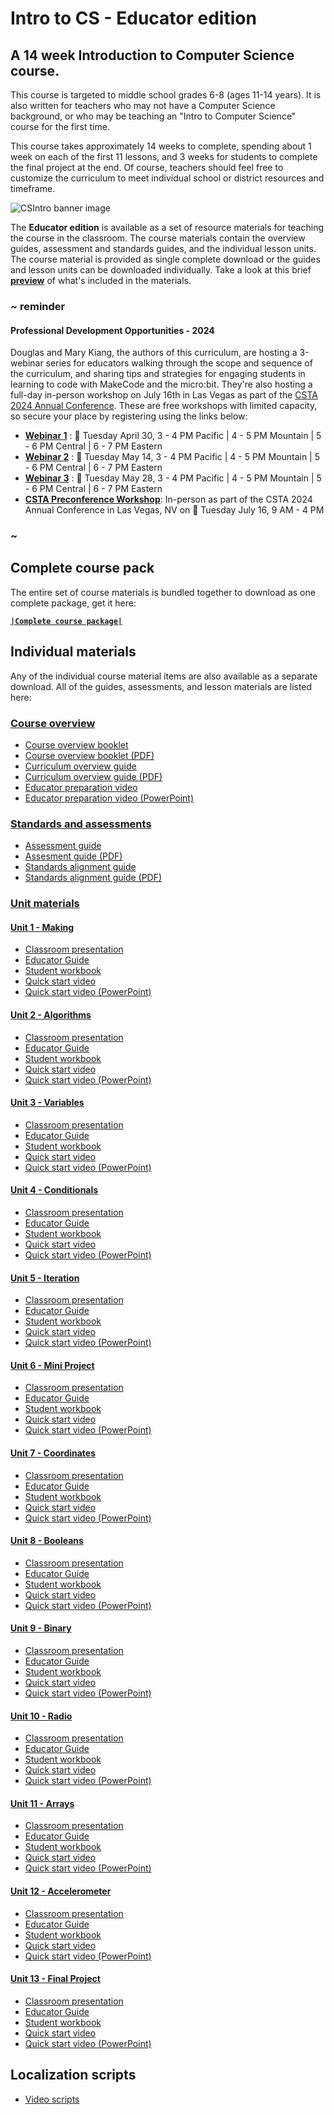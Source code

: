 # Intro to CS - Educator edition

## A 14 week Introduction to Computer Science course.

This course is targeted to middle school grades 6-8 (ages 11-14 years).  It is also written for teachers who may not have a Computer Science background, or who may be teaching an "Intro to Computer Science" course for the first time.

This course takes approximately 14 weeks to complete, spending about 1 week on each of the first 11 lessons, and 3 weeks for students to complete the final project at the end.  Of course, teachers should feel free to customize the curriculum to meet individual school or district resources and timeframe.

![CSIntro banner image](/static/courses/csintro-educator/csintro-educator.jpg)

The **Educator edition** is available as a set of resource materials for teaching the course in the classroom. The course materials contain the overview guides, assessment and standards guides, and the individual lesson units. The course material is provided as single complete download or the guides and lesson units can be downloaded individually. Take a look at this brief **[preview](/courses/csintro-educator/preview)** of what's included in the materials.

### ~ reminder

#### **Professional Development Opportunities - 2024**

Douglas and Mary Kiang, the authors of this curriculum, are hosting a 3-webinar series for educators walking through the scope and sequence of the curriculum, and sharing tips and strategies for engaging students in learning to code with MakeCode and the micro:bit. They're also hosting a full-day in-person workshop on July 16th in Las Vegas as part of the [CSTA 2024 Annual Conference](https://conference.csteachers.org/event/f0c0e0a8-5ac1-4333-90c9-2eab9723af76/summary). These are free workshops with limited capacity, so secure your place by registering using the links below:

* **[Webinar 1](https://msit.events.teams.microsoft.com/event/40f9ed5f-8d72-4494-bbe2-42005441f4e6@72f988bf-86f1-41af-91ab-2d7cd011db47)** : 📅 Tuesday April 30, 3 - 4 PM Pacific | 4 - 5 PM Mountain | 5 - 6 PM Central | 6 - 7 PM Eastern
* **[Webinar 2](https://msit.events.teams.microsoft.com/event/762cfe3c-ef1a-40ec-87fd-73eacc6f1a77@72f988bf-86f1-41af-91ab-2d7cd011db47)** : 📅 Tuesday May 14, 3 - 4 PM Pacific | 4 - 5 PM Mountain | 5 - 6 PM Central | 6 - 7 PM Eastern
* **[Webinar 3](https://msit.events.teams.microsoft.com/event/52ef14cd-07de-41be-83bc-c664d4a98aa5@72f988bf-86f1-41af-91ab-2d7cd011db47)** : 📅 Tuesday May 28, 3 - 4 PM Pacific | 4 - 5 PM Mountain | 5 - 6 PM Central | 6 - 7 PM Eastern
* **[CSTA Preconference Workshop](https://aka.ms/CSTA24reg)**: In-person as part of the CSTA 2024 Annual Conference in Las Vegas, NV on 📅 Tuesday July 16, 9 AM - 4 PM

### ~

## Complete course pack

The entire set of course materials is bundled together to download as one complete package, get it here:

**[``|Complete course package|``](https://1drv.ms/u/s!AqsgsTyHBmRBhFofN7NDsaf1Y2DZ)**

## Individual materials

Any of the individual course material items are also available as a separate download. All of the guides, assessments, and lesson materials are listed here:

### [Course overview](https://onedrive.live.com/?authkey=%21ALunv1kXkaA0RLg&id=416406873CB120AB%21520&cid=416406873CB120AB)

* [Course overview booklet](https://onedrive.live.com/view.aspx?resid=416406873CB120AB!3747&cid=416406873cb120ab&authkey=!ALunv1kXkaA0RLg&CT=1686690655374&OR=ItemsView)
* [Course overview booklet (PDF)](https://onedrive.live.com/?authkey=%21ALunv1kXkaA0RLg&cid=416406873CB120AB&id=416406873CB120AB%213746&parId=416406873CB120AB%21520&o=OneUp)
* [Curriculum overview guide](https://onedrive.live.com/view.aspx?resid=416406873CB120AB!3749&cid=416406873cb120ab&authkey=!ALunv1kXkaA0RLg&CT=1686690921127&OR=ItemsView)
* [Curriculum overview guide (PDF)](https://onedrive.live.com/?authkey=%21ALunv1kXkaA0RLg&cid=416406873CB120AB&id=416406873CB120AB%213748&parId=416406873CB120AB%21520&o=OneUp)
* [Educator preparation video](https://onedrive.live.com/?authkey=%21ALunv1kXkaA0RLg&cid=416406873CB120AB&id=416406873CB120AB%21526&parId=416406873CB120AB%21520&o=OneUp)
* [Educator preparation video (PowerPoint)](https://onedrive.live.com/view.aspx?resid=416406873CB120AB!3750&cid=416406873cb120ab&authkey=!ALunv1kXkaA0RLg&CT=1686690587199&OR=ItemsView)

### [Standards and assessments](https://onedrive.live.com/?authkey=%21ALunv1kXkaA0RLg&id=416406873CB120AB%21521&cid=416406873CB120AB)

* [Assessment guide](https://onedrive.live.com/view.aspx?cid=416406873cb120ab&page=view&resid=416406873CB120AB!528&parId=416406873CB120AB!521&authkey=!ALunv1kXkaA0RLg&app=Word)
* [Assesment guide (PDF)](https://onedrive.live.com/?authkey=%21ALunv1kXkaA0RLg&cid=416406873CB120AB&id=416406873CB120AB%213751&parId=416406873CB120AB%21521&o=OneUp)
* [Standards alignment guide](https://onedrive.live.com/view.aspx?cid=416406873cb120ab&page=view&resid=416406873CB120AB!527&parId=416406873CB120AB!521&authkey=!ALunv1kXkaA0RLg&app=Word)
* [Standards alignment guide (PDF)](https://onedrive.live.com/?authkey=%21ALunv1kXkaA0RLg&cid=416406873CB120AB&id=416406873CB120AB%213752&parId=416406873CB120AB%21521&o=OneUp)


### [Unit materials](https://onedrive.live.com/?authkey=%21ALunv1kXkaA0RLg&id=416406873CB120AB%21522&cid=416406873CB120AB)

#### [Unit 1 - Making](https://1drv.ms/f/s!AqsgsTyHBmRBhB7OK55chVCPrD_W)

* [Classroom presentation](https://onedrive.live.com/view.aspx?cid=416406873cb120ab&page=view&resid=416406873CB120AB!556&parId=416406873CB120AB!542&authkey=!AM4rnlyFUI-sP9Y&app=PowerPoint)
* [Educator Guide](https://onedrive.live.com/view.aspx?cid=416406873cb120ab&page=view&resid=416406873CB120AB!554&parId=416406873CB120AB!542&authkey=!AM4rnlyFUI-sP9Y&app=Word)
* [Student workbook](https://onedrive.live.com/view.aspx?cid=416406873cb120ab&page=view&resid=416406873CB120AB!555&parId=416406873CB120AB!542&authkey=!AM4rnlyFUI-sP9Y&app=Word)
* [Quick start video](https://onedrive.live.com/?authkey=%21AM4rnlyFUI%2DsP9Y&cid=416406873CB120AB&id=416406873CB120AB%21557&parId=416406873CB120AB%21542&o=OneUp)
* [Quick start video (PowerPoint)](https://onedrive.live.com/view.aspx?resid=416406873CB120AB!3753&cid=416406873cb120ab&authkey=!ALunv1kXkaA0RLg&CT=1686690011517&OR=ItemsView)

#### [Unit 2 - Algorithms](https://1drv.ms/f/s!AqsgsTyHBmRBhB9mHogz24TrrXvd)

* [Classroom presentation](https://onedrive.live.com/view.aspx?cid=416406873cb120ab&page=view&resid=416406873CB120AB!560&parId=416406873CB120AB!543&authkey=!AGYeiDPbhOute90&app=PowerPoint)
* [Educator Guide](https://onedrive.live.com/view.aspx?cid=416406873cb120ab&page=view&resid=416406873CB120AB!558&parId=416406873CB120AB!543&authkey=!AGYeiDPbhOute90&app=Word)
* [Student workbook](https://onedrive.live.com/view.aspx?cid=416406873cb120ab&page=view&resid=416406873CB120AB!559&parId=416406873CB120AB!543&authkey=!AGYeiDPbhOute90&app=Word)
* [Quick start video](https://onedrive.live.com/?authkey=%21AGYeiDPbhOute90&cid=416406873CB120AB&id=416406873CB120AB%21561&parId=416406873CB120AB%21543&o=OneUp)
* [Quick start video (PowerPoint)](https://onedrive.live.com/view.aspx?resid=416406873CB120AB!3755&cid=416406873cb120ab&authkey=!ALunv1kXkaA0RLg&CT=1686690051176&OR=ItemsView)

#### [Unit 3 - Variables](https://1drv.ms/f/s!AqsgsTyHBmRBhCA3Amk-zPfMl-7q)

* [Classroom presentation](https://onedrive.live.com/view.aspx?cid=416406873cb120ab&page=view&resid=416406873CB120AB!564&parId=416406873CB120AB!544&authkey=!ADcCaT7M98yX7uo&app=PowerPoint)
* [Educator Guide](https://onedrive.live.com/view.aspx?cid=416406873cb120ab&page=view&resid=416406873CB120AB!562&parId=416406873CB120AB!544&authkey=!ADcCaT7M98yX7uo&app=Word)
* [Student workbook](https://onedrive.live.com/view.aspx?cid=416406873cb120ab&page=view&resid=416406873CB120AB!563&parId=416406873CB120AB!544&authkey=!ADcCaT7M98yX7uo&app=Word)
* [Quick start video](https://onedrive.live.com/?authkey=%21ADcCaT7M98yX7uo&cid=416406873CB120AB&id=416406873CB120AB%21565&parId=416406873CB120AB%21544&o=OneUp)
* [Quick start video (PowerPoint)](https://onedrive.live.com/view.aspx?resid=416406873CB120AB!3756&cid=416406873cb120ab&authkey=!ALunv1kXkaA0RLg&CT=1686690101309&OR=ItemsView)

#### [Unit 4 - Conditionals](https://1drv.ms/f/s!AqsgsTyHBmRBhCEhD98j9NcTVsYj)

* [Classroom presentation](https://onedrive.live.com/view.aspx?cid=416406873cb120ab&page=view&resid=416406873CB120AB!568&parId=416406873CB120AB!545&authkey=!ACEP3yP01xNWxiM&app=PowerPoint)
* [Educator Guide](https://onedrive.live.com/view.aspx?cid=416406873cb120ab&page=view&resid=416406873CB120AB!566&parId=416406873CB120AB!545&authkey=!ACEP3yP01xNWxiM&app=Word)
* [Student workbook](https://onedrive.live.com/view.aspx?cid=416406873cb120ab&page=view&resid=416406873CB120AB!567&parId=416406873CB120AB!545&authkey=!ACEP3yP01xNWxiM&app=Word)
* [Quick start video](https://onedrive.live.com/?authkey=%21ACEP3yP01xNWxiM&cid=416406873CB120AB&id=416406873CB120AB%21569&parId=416406873CB120AB%21545&o=OneUp)
* [Quick start video (PowerPoint)](https://onedrive.live.com/view.aspx?resid=416406873CB120AB!3757&cid=416406873cb120ab&authkey=!ALunv1kXkaA0RLg&CT=1686690162923&OR=ItemsView)

#### [Unit 5 - Iteration](https://1drv.ms/f/s!AqsgsTyHBmRBhCKvf1jSYdQITB2h)

* [Classroom presentation](https://onedrive.live.com/view.aspx?cid=416406873cb120ab&page=view&resid=416406873CB120AB!572&parId=416406873CB120AB!546&authkey=!AK9_WNJh1AhMHaE&app=PowerPoint)
* [Educator Guide](https://onedrive.live.com/view.aspx?cid=416406873cb120ab&page=view&resid=416406873CB120AB!570&parId=416406873CB120AB!546&authkey=!AK9_WNJh1AhMHaE&app=Word)
* [Student workbook](https://onedrive.live.com/view.aspx?cid=416406873cb120ab&page=view&resid=416406873CB120AB!571&parId=416406873CB120AB!546&authkey=!AK9_WNJh1AhMHaE&app=Word)
* [Quick start video](https://onedrive.live.com/?authkey=%21AK9%5FWNJh1AhMHaE&cid=416406873CB120AB&id=416406873CB120AB%21573&parId=416406873CB120AB%21546&o=OneUp)
* [Quick start video (PowerPoint)](https://onedrive.live.com/view.aspx?resid=416406873CB120AB!3758&cid=416406873cb120ab&authkey=!ALunv1kXkaA0RLg&CT=1686690193781&OR=ItemsView)

#### [Unit 6 - Mini Project](https://1drv.ms/f/s!AqsgsTyHBmRBhCNesBFAojwe-bor)

* [Classroom presentation](https://onedrive.live.com/view.aspx?cid=416406873cb120ab&page=view&resid=416406873CB120AB!576&parId=416406873CB120AB!547&authkey=!AF6wEUCiPB75uis&app=PowerPoint)
* [Educator Guide](https://onedrive.live.com/view.aspx?cid=416406873cb120ab&page=view&resid=416406873CB120AB!574&parId=416406873CB120AB!547&authkey=!AF6wEUCiPB75uis&app=Word)
* [Student workbook](https://onedrive.live.com/view.aspx?cid=416406873cb120ab&page=view&resid=416406873CB120AB!575&parId=416406873CB120AB!547&authkey=!AF6wEUCiPB75uis&app=Word)
* [Quick start video](https://onedrive.live.com/?authkey=%21AF6wEUCiPB75uis&cid=416406873CB120AB&id=416406873CB120AB%21577&parId=416406873CB120AB%21547&o=OneUp)
* [Quick start video (PowerPoint)](https://onedrive.live.com/view.aspx?resid=416406873CB120AB!3759&cid=416406873cb120ab&authkey=!ALunv1kXkaA0RLg&CT=1686690265627&OR=ItemsView)

#### [Unit 7 - Coordinates](https://1drv.ms/f/s!AqsgsTyHBmRBhCTASW4OemOKnMEv)

* [Classroom presentation](https://onedrive.live.com/view.aspx?cid=416406873cb120ab&page=view&resid=416406873CB120AB!580&parId=416406873CB120AB!548&authkey=!AMBJbg56Y4qcwS8&app=PowerPoint)
* [Educator Guide](https://onedrive.live.com/view.aspx?cid=416406873cb120ab&page=view&resid=416406873CB120AB!578&parId=416406873CB120AB!548&authkey=!AMBJbg56Y4qcwS8&app=Word)
* [Student workbook](https://onedrive.live.com/view.aspx?cid=416406873cb120ab&page=view&resid=416406873CB120AB!579&parId=416406873CB120AB!548&authkey=!AMBJbg56Y4qcwS8&app=Word)
* [Quick start video](https://onedrive.live.com/?authkey=%21AMBJbg56Y4qcwS8&cid=416406873CB120AB&id=416406873CB120AB%21581&parId=416406873CB120AB%21548&o=OneUp)
* [Quick start video (PowerPoint)](https://onedrive.live.com/view.aspx?resid=416406873CB120AB!3760&cid=416406873cb120ab&authkey=!ALunv1kXkaA0RLg&CT=1686690325195&OR=ItemsView)

#### [Unit 8 - Booleans](https://1drv.ms/f/s!AqsgsTyHBmRBhCVCoNzaW1aTHQzm)

* [Classroom presentation](https://onedrive.live.com/view.aspx?cid=416406873cb120ab&page=view&resid=416406873CB120AB!584&parId=416406873CB120AB!549&authkey=!AEKg3NpbVpMdDOY&app=PowerPoint)
* [Educator Guide](https://onedrive.live.com/view.aspx?cid=416406873cb120ab&page=view&resid=416406873CB120AB!582&parId=416406873CB120AB!549&authkey=!AEKg3NpbVpMdDOY&app=Word)
* [Student workbook](https://onedrive.live.com/view.aspx?cid=416406873cb120ab&page=view&resid=416406873CB120AB!583&parId=416406873CB120AB!549&authkey=!AEKg3NpbVpMdDOY&app=Word)
* [Quick start video](https://onedrive.live.com/?authkey=%21AEKg3NpbVpMdDOY&cid=416406873CB120AB&id=416406873CB120AB%21585&parId=416406873CB120AB%21549&o=OneUp)
* [Quick start video (PowerPoint)](https://onedrive.live.com/view.aspx?resid=416406873CB120AB!3761&cid=416406873cb120ab&authkey=!ALunv1kXkaA0RLg&CT=1686690357689&OR=ItemsView)

#### [Unit 9 - Binary](https://1drv.ms/f/s!AqsgsTyHBmRBhCaJTPDfFM9PABs1)

* [Classroom presentation](https://onedrive.live.com/view.aspx?cid=416406873cb120ab&page=view&resid=416406873CB120AB!588&parId=416406873CB120AB!550&authkey=!AIlM8N8Uz08AGzU&app=PowerPoint)
* [Educator Guide](https://onedrive.live.com/view.aspx?cid=416406873cb120ab&page=view&resid=416406873CB120AB!586&parId=416406873CB120AB!550&authkey=!AIlM8N8Uz08AGzU&app=Word)
* [Student workbook](https://onedrive.live.com/view.aspx?cid=416406873cb120ab&page=view&resid=416406873CB120AB!587&parId=416406873CB120AB!550&authkey=!AIlM8N8Uz08AGzU&app=Word)
* [Quick start video](https://onedrive.live.com/?authkey=%21AIlM8N8Uz08AGzU&cid=416406873CB120AB&id=416406873CB120AB%21589&parId=416406873CB120AB%21550&o=OneUp)
* [Quick start video (PowerPoint)](https://onedrive.live.com/view.aspx?resid=416406873CB120AB!3763&cid=416406873cb120ab&authkey=!ALunv1kXkaA0RLg&CT=1686690413779&OR=ItemsView)

#### [Unit 10 - Radio](https://1drv.ms/f/s!AqsgsTyHBmRBhCeq5h3BbHNmCpGA)

* [Classroom presentation](https://onedrive.live.com/view.aspx?cid=416406873cb120ab&page=view&resid=416406873CB120AB!592&parId=416406873CB120AB!551&authkey=!AKrmHcFsc2YKkYA&app=PowerPoint)
* [Educator Guide](https://onedrive.live.com/view.aspx?cid=416406873cb120ab&page=view&resid=416406873CB120AB!590&parId=416406873CB120AB!551&authkey=!AKrmHcFsc2YKkYA&app=Word)
* [Student workbook](https://onedrive.live.com/view.aspx?cid=416406873cb120ab&page=view&resid=416406873CB120AB!591&parId=416406873CB120AB!551&authkey=!AKrmHcFsc2YKkYA&app=Word)
* [Quick start video](https://onedrive.live.com/?authkey=%21AKrmHcFsc2YKkYA&cid=416406873CB120AB&id=416406873CB120AB%21593&parId=416406873CB120AB%21551&o=OneUp)
* [Quick start video (PowerPoint)](https://onedrive.live.com/view.aspx?resid=416406873CB120AB!3764&cid=416406873cb120ab&authkey=!ALunv1kXkaA0RLg&CT=1686690445091&OR=ItemsView)

#### [Unit 11 - Arrays](https://1drv.ms/f/s!AqsgsTyHBmRBhChTGr9RP7MXejC-)

* [Classroom presentation](https://onedrive.live.com/view.aspx?cid=416406873cb120ab&page=view&resid=416406873CB120AB!596&parId=416406873CB120AB!552&authkey=!AFMav1E_sxd6ML4&app=PowerPoint)
* [Educator Guide](https://onedrive.live.com/view.aspx?cid=416406873cb120ab&page=view&resid=416406873CB120AB!594&parId=416406873CB120AB!552&authkey=!AFMav1E_sxd6ML4&app=Word)
* [Student workbook](https://onedrive.live.com/view.aspx?cid=416406873cb120ab&page=view&resid=416406873CB120AB!595&parId=416406873CB120AB!552&authkey=!AFMav1E_sxd6ML4&app=Word)
* [Quick start video](https://onedrive.live.com/?authkey=%21AFMav1E%5Fsxd6ML4&cid=416406873CB120AB&id=416406873CB120AB%21597&parId=416406873CB120AB%21552&o=OneUp)
* [Quick start video (PowerPoint)](https://onedrive.live.com/view.aspx?resid=416406873CB120AB!3766&cid=416406873cb120ab&authkey=!ALunv1kXkaA0RLg&CT=1686690475716&OR=ItemsView)

#### [Unit 12 - Accelerometer](https://1drv.ms/f/s!AqsgsTyHBmRBnTe7p79ZF5GgNES4)

* [Classroom presentation](https://onedrive.live.com/view.aspx?resid=416406873CB120AB!3772&cid=416406873cb120ab&authkey=!ALunv1kXkaA0RLg&CT=1686689659525&OR=ItemsView)
* [Educator Guide](https://onedrive.live.com/view.aspx?resid=416406873CB120AB!3768&cid=416406873cb120ab&authkey=!ALunv1kXkaA0RLg&CT=1686689325290&OR=ItemsView)
* [Student workbook](https://onedrive.live.com/view.aspx?resid=416406873CB120AB!3770&cid=416406873cb120ab&authkey=!ALunv1kXkaA0RLg&CT=1686689682662&OR=ItemsView)
* [Quick start video](https://onedrive.live.com/?authkey=%21ALunv1kXkaA0RLg&cid=416406873CB120AB&id=416406873CB120AB%213771&parId=416406873CB120AB%213767&o=OneUp)
* [Quick start video (PowerPoint)](https://onedrive.live.com/view.aspx?resid=416406873CB120AB!3769&cid=416406873cb120ab&authkey=!ALunv1kXkaA0RLg&CT=1686689610440&OR=ItemsView)

#### [Unit 13 - Final Project](https://1drv.ms/f/s!AqsgsTyHBmRBhCl9zNQJnUEuOSX7)

* [Classroom presentation](https://onedrive.live.com/view.aspx?cid=416406873cb120ab&page=view&resid=416406873CB120AB!600&parId=416406873CB120AB!553&authkey=!AH3M1AmdQS45Jfs&app=PowerPoint)
* [Educator Guide](https://onedrive.live.com/view.aspx?cid=416406873cb120ab&page=view&resid=416406873CB120AB!598&parId=416406873CB120AB!553&authkey=!AH3M1AmdQS45Jfs&app=Word)
* [Student workbook](https://onedrive.live.com/view.aspx?cid=416406873cb120ab&page=view&resid=416406873CB120AB!599&parId=416406873CB120AB!553&authkey=!AH3M1AmdQS45Jfs&app=Word)
* [Quick start video](https://onedrive.live.com/?authkey=%21AH3M1AmdQS45Jfs&cid=416406873CB120AB&id=416406873CB120AB%21601&parId=416406873CB120AB%21553&o=OneUp)
* [Quick start video (PowerPoint)](https://onedrive.live.com/view.aspx?resid=416406873CB120AB!3773&cid=416406873cb120ab&authkey=!ALunv1kXkaA0RLg&CT=1686689876705&OR=ItemsView)

## Localization scripts

* [Video scripts](https://onedrive.live.com/?authkey=%21ALunv1kXkaA0RLg&id=416406873CB120AB%21523&cid=416406873CB120AB)

